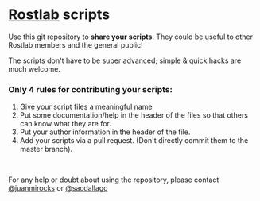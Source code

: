 # [Rostlab](http://rostlab.org/) scripts

Use this git repository to **share your scripts**. They could be useful to other Rostlab members and the general public!

The scripts don't have to be super advanced; simple & quick hacks are much welcome.

### Only 4 rules for contributing your scripts:

1. Give your script files a meaningful name
2. Put some documentation/help in the header of the files so that others can know what they are for.
3. Put your author information in the header of the file.
4. Add your scripts via a pull request. (Don't directly commit them to the master branch).

<br>

For any help or doubt about using the repository, please contact [@juanmirocks](https://github.com/juanmirocks) or  [@sacdallago](https://github.com/sacdallago)
